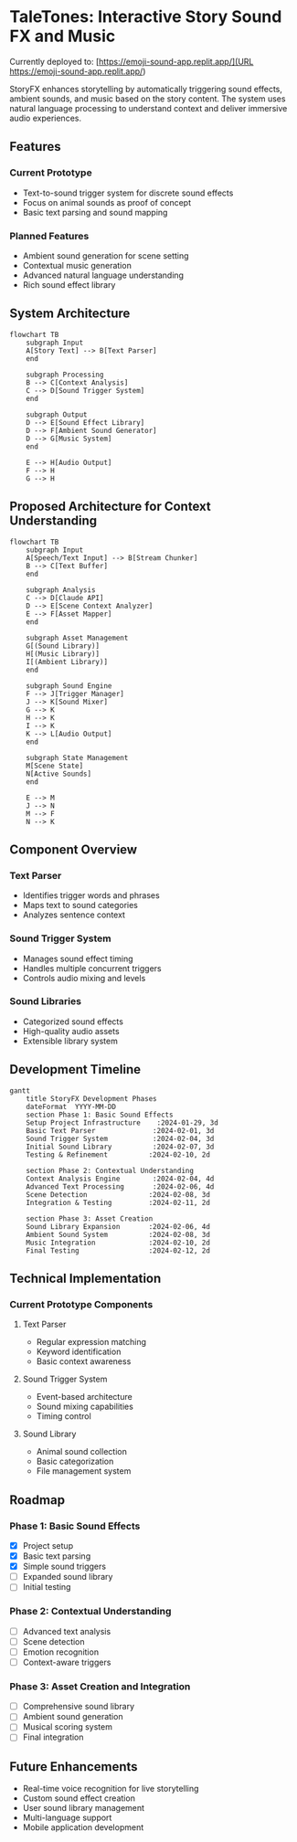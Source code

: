 # TaleTones: Interactive Story Sound FX and Music

Currently deployed to: [https://emoji-sound-app.replit.app/](URL https://emoji-sound-app.replit.app/)

StoryFX enhances storytelling by automatically triggering sound effects, ambient sounds, and music based on the story content. The system uses natural language processing to understand context and deliver immersive audio experiences.

## Features

### Current Prototype
- Text-to-sound trigger system for discrete sound effects
- Focus on animal sounds as proof of concept
- Basic text parsing and sound mapping

### Planned Features
- Ambient sound generation for scene setting
- Contextual music generation
- Advanced natural language understanding
- Rich sound effect library

## System Architecture

```mermaid
flowchart TB
    subgraph Input
    A[Story Text] --> B[Text Parser]
    end
    
    subgraph Processing
    B --> C[Context Analysis]
    C --> D[Sound Trigger System]
    end
    
    subgraph Output
    D --> E[Sound Effect Library]
    D --> F[Ambient Sound Generator]
    D --> G[Music System]
    end
    
    E --> H[Audio Output]
    F --> H
    G --> H
```
## Proposed Architecture for Context Understanding
```mermaid
flowchart TB
    subgraph Input
    A[Speech/Text Input] --> B[Stream Chunker]
    B --> C[Text Buffer]
    end
    
    subgraph Analysis
    C --> D[Claude API]
    D --> E[Scene Context Analyzer]
    E --> F[Asset Mapper]
    end
    
    subgraph Asset Management
    G[(Sound Library)]
    H[(Music Library)]
    I[(Ambient Library)]
    end
    
    subgraph Sound Engine
    F --> J[Trigger Manager]
    J --> K[Sound Mixer]
    G --> K
    H --> K
    I --> K
    K --> L[Audio Output]
    end

    subgraph State Management
    M[Scene State]
    N[Active Sounds]
    end
    
    E --> M
    J --> N
    M --> F
    N --> K
```
## Component Overview

### Text Parser
- Identifies trigger words and phrases
- Maps text to sound categories
- Analyzes sentence context

### Sound Trigger System
- Manages sound effect timing
- Handles multiple concurrent triggers
- Controls audio mixing and levels

### Sound Libraries
- Categorized sound effects
- High-quality audio assets
- Extensible library system

## Development Timeline

```mermaid
gantt
    title StoryFX Development Phases
    dateFormat  YYYY-MM-DD
    section Phase 1: Basic Sound Effects
    Setup Project Infrastructure    :2024-01-29, 3d
    Basic Text Parser              :2024-02-01, 3d
    Sound Trigger System           :2024-02-04, 3d
    Initial Sound Library          :2024-02-07, 3d
    Testing & Refinement          :2024-02-10, 2d

    section Phase 2: Contextual Understanding
    Context Analysis Engine        :2024-02-04, 4d
    Advanced Text Processing       :2024-02-06, 4d
    Scene Detection               :2024-02-08, 3d
    Integration & Testing         :2024-02-11, 2d

    section Phase 3: Asset Creation
    Sound Library Expansion       :2024-02-06, 4d
    Ambient Sound System          :2024-02-08, 3d
    Music Integration             :2024-02-10, 2d
    Final Testing                 :2024-02-12, 2d
```

## Technical Implementation

### Current Prototype Components
1. Text Parser
   - Regular expression matching
   - Keyword identification
   - Basic context awareness

2. Sound Trigger System
   - Event-based architecture
   - Sound mixing capabilities
   - Timing control

3. Sound Library
   - Animal sound collection
   - Basic categorization
   - File management system

## Roadmap

### Phase 1: Basic Sound Effects
- [x] Project setup
- [x] Basic text parsing
- [x] Simple sound triggers
- [ ] Expanded sound library
- [ ] Initial testing

### Phase 2: Contextual Understanding
- [ ] Advanced text analysis
- [ ] Scene detection
- [ ] Emotion recognition
- [ ] Context-aware triggers

### Phase 3: Asset Creation and Integration
- [ ] Comprehensive sound library
- [ ] Ambient sound generation
- [ ] Musical scoring system
- [ ] Final integration

## Future Enhancements
- Real-time voice recognition for live storytelling
- Custom sound effect creation
- User sound library management
- Multi-language support
- Mobile application development
